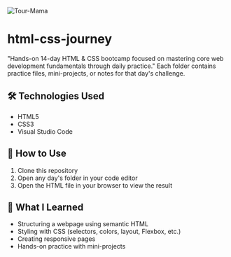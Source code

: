 ![Tour-Mama](https://github.com/user-attachments/assets/1f7052dc-94cf-4483-9ec8-f41fea846f45)
# html-css-journey
"Hands-on 14-day HTML &amp; CSS bootcamp focused on mastering core web development fundamentals through daily practice."
Each folder contains practice files, mini-projects, or notes for that day's challenge.

## 🛠️ Technologies Used

- HTML5
- CSS3
- Visual Studio Code

## 🚀 How to Use

1. Clone this repository
2. Open any day's folder in your code editor
3. Open the HTML file in your browser to view the result

## 🧠 What I Learned

- Structuring a webpage using semantic HTML
- Styling with CSS (selectors, colors, layout, Flexbox, etc.)
- Creating responsive pages
- Hands-on practice with mini-projects
